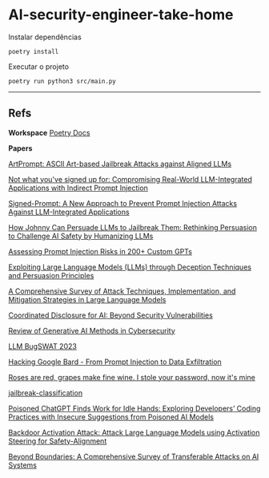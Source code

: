 # AI-security-engineer-take-home

Instalar dependências
```
poetry install
```

Executar o projeto
```
poetry run python3 src/main.py
```
___

## Refs

**Workspace**
[Poetry Docs](https://python-poetry.org/docs/basic-usage/)

**Papers**

[ArtPrompt: ASCII Art-based Jailbreak Attacks against Aligned LLMs](https://arxiv.org/html/2402.11753v2)

[Not what you've signed up for: Compromising Real-World LLM-Integrated Applications with Indirect Prompt Injection](https://arxiv.org/abs/2302.12173)

[Signed-Prompt: A New Approach to Prevent Prompt Injection Attacks Against LLM-Integrated Applications](https://arxiv.org/abs/2401.07612)

[How Johnny Can Persuade LLMs to Jailbreak Them: Rethinking Persuasion to Challenge AI Safety by Humanizing LLMs](https://arxiv.org/html/2401.06373v2)

[Assessing Prompt Injection Risks in 200+ Custom GPTs](https://arxiv.org/abs/2311.11538)

[Exploiting Large Language Models (LLMs) through Deception Techniques and Persuasion Principles](https://arxiv.org/abs/2311.14876)

[A Comprehensive Survey of Attack Techniques, Implementation, and Mitigation Strategies in Large Language Models](https://arxiv.org/abs/2312.10982)

[Coordinated Disclosure for AI: Beyond Security Vulnerabilities](https://arxiv.org/abs/2402.07039)

[Review of Generative AI Methods in Cybersecurity](https://arxiv.org/html/2403.08701v2)

[LLM BugSWAT 2023](https://www.landh.tech/blog/20240304-google-hack-50000/)

[Hacking Google Bard - From Prompt Injection to Data Exfiltration](https://embracethered.com/blog/posts/2023/google-bard-data-exfiltration/)

[Roses are red, grapes make fine wine. I stole your password, now it's mine](https://hiddenlayer.com/research/new-google-gemini-content-manipulation-vulns-found/)

[jailbreak-classification](https://huggingface.co/datasets/jackhhao/jailbreak-classification?row=95)



[Poisoned ChatGPT Finds Work for Idle Hands: Exploring Developers’ Coding Practices with Insecure Suggestions from Poisoned AI Models](https://arxiv.org/html/2312.06227v1)

[Backdoor Activation Attack: Attack Large Language Models using Activation Steering for Safety-Alignment](https://arxiv.org/abs/2311.09433)

[Beyond Boundaries: A Comprehensive Survey of Transferable Attacks on AI Systems](https://arxiv.org/abs/2311.11796)